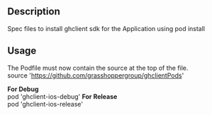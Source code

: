 ## Description

Spec files to install ghclient sdk for the Application using pod install

## Usage
The Podfile must now contain the source at the top of the file.  
source 'https://github.com/grasshoppergroup/ghclientPods'  

**For Debug**  
pod 'ghclient-ios-debug' 
**For Release**  
pod 'ghclient-ios-release' 
